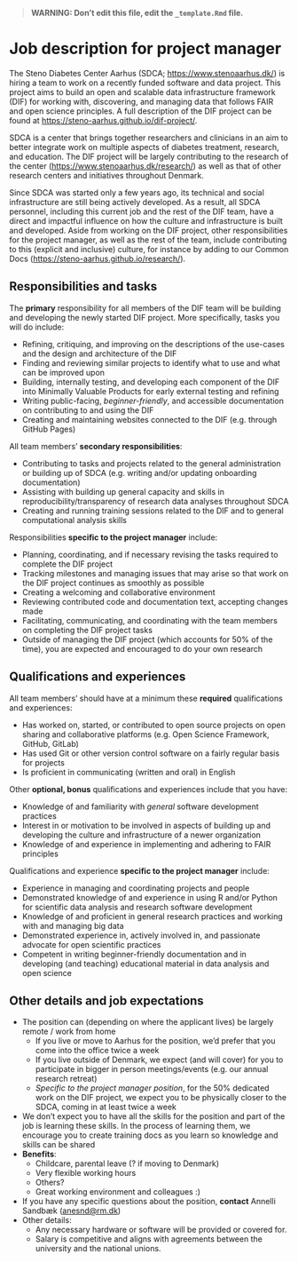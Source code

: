 > **WARNING: Don’t edit this file, edit the `_template.Rmd` file.**

# Job description for project manager

<!--
Some resources for writing job descriptions:

- http://www.fortefoundation.org/site/DocServer/gendered_wording_JPSP.pdf?docID=16121
- https://www.linkedin.com/business/talent/blog/talent-acquisition/must-dos-for-writing-inclusive-job-descriptions
- https://harver.com/blog/inclusive-job-descriptions/
-->

The Steno Diabetes Center Aarhus (SDCA; <https://www.stenoaarhus.dk/>)
is hiring a team to work on a recently funded software and data project.
This project aims to build an open and scalable data infrastructure
framework (DIF) for working with, discovering, and managing data that
follows FAIR and open science principles. A full description of the DIF
project can be found at <https://steno-aarhus.github.io/dif-project/>.

SDCA is a center that brings together researchers and clinicians in an
aim to better integrate work on multiple aspects of diabetes treatment,
research, and education. The DIF project will be largely contributing to
the research of the center (<https://www.stenoaarhus.dk/research/>) as
well as that of other research centers and initiatives throughout
Denmark.

Since SDCA was started only a few years ago, its technical and social
infrastructure are still being actively developed. As a result, all SDCA
personnel, including this current job and the rest of the DIF team, have
a direct and impactful influence on how the culture and infrastructure
is built and developed. Aside from working on the DIF project, other
responsibilities for the project manager, as well as the rest of the
team, include contributing to this (explicit and inclusive) culture, for
instance by adding to our Common Docs
(<https://steno-aarhus.github.io/research/>).

## Responsibilities and tasks

The **primary** responsibility for all members of the DIF team will be
building and developing the newly started DIF project. More
specifically, tasks you will do include:

-   Refining, critiquing, and improving on the descriptions of the
    use-cases and the design and architecture of the DIF
-   Finding and reviewing similar projects to identify what to use and
    what can be improved upon
-   Building, internally testing, and developing each component of the
    DIF into Minimally Valuable Products for early external testing and
    refining
-   Writing public-facing, *beginner-friendly*, and accessible
    documentation on contributing to and using the DIF
-   Creating and maintaining websites connected to the DIF (e.g. through
    GitHub Pages)

All team members’ **secondary responsibilities**:

-   Contributing to tasks and projects related to the general
    administration or building up of SDCA (e.g. writing and/or updating
    onboarding documentation)
-   Assisting with building up general capacity and skills in
    reproducibility/transparency of research data analyses throughout
    SDCA
-   Creating and running training sessions related to the DIF and to
    general computational analysis skills

Responsibilities **specific to the project manager** include:

-   Planning, coordinating, and if necessary revising the tasks required
    to complete the DIF project
-   Tracking milestones and managing issues that may arise so that work
    on the DIF project continues as smoothly as possible
-   Creating a welcoming and collaborative environment
-   Reviewing contributed code and documentation text, accepting changes
    made
-   Facilitating, communicating, and coordinating with the team members
    on completing the DIF project tasks
-   Outside of managing the DIF project (which accounts for 50% of the
    time), you are expected and encouraged to do your own research

## Qualifications and experiences

All team members’ should have at a minimum these **required**
qualifications and experiences:

-   Has worked on, started, or contributed to open source projects on
    open sharing and collaborative platforms (e.g. Open Science
    Framework, GitHub, GitLab)
-   Has used Git or other version control software on a fairly regular
    basis for projects
-   Is proficient in communicating (written and oral) in English

Other **optional, bonus** qualifications and experiences include that
you have:

-   Knowledge of and familiarity with *general* software development
    practices
-   Interest in or motivation to be involved in aspects of building up
    and developing the culture and infrastructure of a newer
    organization
-   Knowledge of and experience in implementing and adhering to FAIR
    principles

Qualifications and experience **specific to the project manager**
include:

-   Experience in managing and coordinating projects and people
-   Demonstrated knowledge of and experience in using R and/or Python
    for scientific data analysis and research software development
-   Knowledge of and proficient in general research practices and
    working with and managing big data
-   Demonstrated experience in, actively involved in, and passionate
    advocate for open scientific practices
-   Competent in writing beginner-friendly documentation and in
    developing (and teaching) educational material in data analysis and
    open science

## Other details and job expectations

-   The position can (depending on where the applicant lives) be largely
    remote / work from home
    -   If you live or move to Aarhus for the position, we’d prefer that
        you come into the office twice a week
    -   If you live outside of Denmark, we expect (and will cover) for
        you to participate in bigger in person meetings/events (e.g. our
        annual research retreat)
    -   *Specific to the project manager position*, for the 50%
        dedicated work on the DIF project, we expect you to be
        physically closer to the SDCA, coming in at least twice a week
-   We don’t expect you to have all the skills for the position and part
    of the job is learning these skills. In the process of learning
    them, we encourage you to create training docs as you learn so
    knowledge and skills can be shared
-   **Benefits**:
    -   Childcare, parental leave (? if moving to Denmark)
    -   Very flexible working hours
    -   Others?
    -   Great working environment and colleagues :)
-   If you have any specific questions about the position, **contact**
    Annelli Sandbæk (<anesnd@rm.dk>)
-   Other details:
    -   Any necessary hardware or software will be provided or covered
        for.
    -   Salary is competitive and aligns with agreements between the
        university and the national unions.
